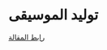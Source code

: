 # توليد الموسيقى 

[رابط المقالة](https://ai.malawad.com/%d8%aa%d9%88%d9%84%d9%8a%d8%af-%d8%a7%d9%84%d9%85%d9%88%d8%b3%d9%8a%d9%82%d9%89/?preview_id=2892&preview_nonce=deced4f25e&preview=true&_thumbnail_id=2893)  

